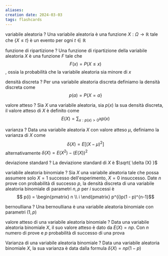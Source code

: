 ```yaml
---
aliases: 
creation date: 2024-03-03
tags: flashcards
---
```



variabile aleatoria
?
Una variabile aleatoria è una funzione $X : \Omega \to \mathbb{R}$ tale che $\{ X \leq t \}$ è un evento per ogni $t \in \mathbb{R}$

funzione di ripartizione
?
Una funzione di ripartizione della variabile aleatoria $X$ è una funzione $F$ tale che $$F(x) = P(X \leq x)$$, ossia la probabilità che la variabile aleatoria sia minore di $x$

densità discreta
?
Per una variabile aleatoria discreta definiamo la densità discreta come $$p(a) = P\{X = a\}$$

valore atteso
?
Sia $X$ una variabile aleatoria, sia $p(x)$ la sua densità discreta, il valore atteso di $X$ è definito come $$E(X) = \sum_{x : p(x) > 0} x p(x)$$

varianza
?
Data una variabile aleatoria $X$ con valore atteso $\mu$, definiamo la varianza di $X$ come
$$ \delta(X) = E[(X - \mu)^2] $$
alternativamente $\delta(X) = E(X^2) - (E(X))^2$

deviazione standard
?
La deviazione standard di $X$ è $\sqrt{ \delta (X) }$

variabile aleatoria binomiale
?
Sia $X$ una variabile aleatoria tale che possa assumere solo $X=1$ successo dell'esperimento, $X=0$ insuccesso. Date $n$ prove con probabilità di successo $p$, la densità discreta di una variabile aleatoria binomiale di parametri $n,p$ per $i$ successi è
$$ p(i) = \begin{pmatrix}
n \\
i
\end{pmatrix} p^{i}p(1 - p)^{n-1}$$

bernoulliana
?
Una bernoulliana è una variabile aleatoria binomiale con parametri $(1,p)$

valore atteso di una variabile aleatoria binomiale
?
Data una variabile aleatoria binomiale $X$, il suo valore atteso è dato da $E(X)=np$. Con $n$ numero di prove e $p$ probabilità di successo di una prova

Varianza di una variabile aleatoria binomiale
?
Data una variabile aleatoria binomiale $X$, la sua varianza è data dalla formula $\delta(X) = np(1 - p)$